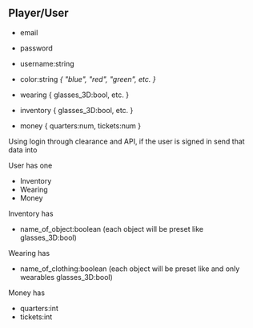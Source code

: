## Player/User
- email
- password

- username:string
- color:string *{ "blue", "red", "green", etc. }*
- wearing { glasses_3D:bool, etc. }
- inventory { glasses_3D:bool, etc. }
- money { quarters:num, tickets:num }


Using login through clearance and API, if the user is signed in send that data into


User has one
- Inventory
- Wearing
- Money

Inventory has
- name_of_object:boolean (each object will be preset like glasses_3D:bool)

Wearing has
- name_of_clothing:boolean (each object will be preset like and only wearables glasses_3D:bool)

Money has
- quarters:int
- tickets:int
